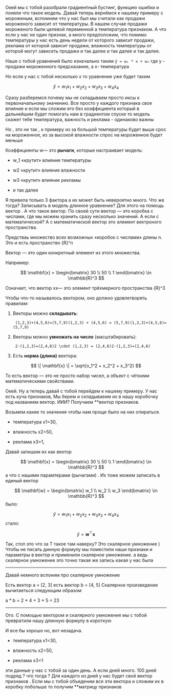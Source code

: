 Окей мы с тобой разобрали градиентный бустинг, функцию ошибки и  поняли  что такое  модель. Давай  теперь вернёмся к нашему примеру с мороженым, вспомним что у нас был  мы считали как продажи мороженого зависит от температуры. В нашем случае продажи мороженого были целевой переменной а температура признаком. А что если у нас не один признак, а много предположим, что помимо температуры у нас есть день недели от которого зависит продажи, реклама от которой зависит продажи, влажность температуры от которой могут зависеть продажи и так далее и так далее и так далее.

Наше с тобой уравнений было изначально таким `ŷ = w₁ * x + w₀` 
где y - продажи мороженного предсказание, а x- температура 

Но если у нас с тобой несколько x то уравнение уже будет таким 

$$
\hat{y} = w_1 x_1 + w_2 x_2 + w_3 x_3 + w_4 x_4
$$


Сразу разберемся почему мы не складываем  просто иксы к первоначальному значению. Все просто у каждого признака свое влияние и если мы сложим его без коэффициента который в дальнейшим будет помогать нам в градиентом спуске то модель скажет тебе
температура, важность и реклама - одинаково важны 

Но , это не так , к примеру из за большой температуры будет выше срос на мороженное, из за высокой влажности спрос на мороженное будет меньше 


Коэффициенты w— это **рычаги**, которые настраивает модель:

- w_1​ «крутит» влияние температуры
    
- w2​ «крутит» влияние влажности
    
- w3​ «крутит» влияние рекламы
    
- и так далее


Я привела только 3 фактора а их может быть невероятно много. Что же тогда? Записывать в модель длинное уравнение? Для этого на помощь  вектор .  А что такое вектор. По своей сути  вектор — это коробка с числами, где мы можем хранить сразу несколько значений. А если с математической? А с математической вектор это элемент вектроного пространства.

Предстваь  множество всех возможных «коробок с числами» длины n. Это и есть пространство {R}^n

Вектор — это один конкретный элемент из этого множества.

Например:

$$
\mathbf{x} = \begin{bmatrix} 30 \\ 50 \\ 1 \end{bmatrix} \in \mathbb{R}^3
$$

Означает, что вектор xx— это элемент трёхмерного пространства {R}^3

Чтобы что-то называлось вектором, оно должно удовлетворять правилам:

1. Векторы можно **складывать**:
    
		(1,2,3)+(4,5,6)=(5,7,9)(1,2,3) + (4,5,6) = (5,7,9)(1,2,3)+(4,5,6)=(5,7,9)

2. Векторы можно **умножать на число** (масштабировать):
    

		2⋅(1,2,3)=(2,4,6)2 \cdot (1,2,3) = (2,4,6)2⋅(1,2,3)=(2,4,6)

3. Есть **норма (длина)** вектора:
    

$$
\| \mathbf{x} \| = \sqrt{x_1^2 + x_2^2 + x_3^2}
$$


То есть вектор — это не просто набор чисел, а объект с чёткими математическими свойствами.

Окей. Ну а теперь давай с тобой перейдем к нашему примеру. У нас есть куча признаков, Мы берем и складываеим их в нашу коробочку под названием вектор. ИИИ?  Получаем **вектор признаков.

Возьмем какие то значения чтобы нам проще было на них опираться.

- температура x1=30,
    
- влажность x2=50,
    
- реклама x3=1,

Давай запишим их как вектор 

$$
\mathbf{x} = \begin{bmatrix} 30 \\ 50 \\ 1 \end{bmatrix} \in \mathbb{R}^3
$$
а что с нашими парамтерами (рычагами) . Их тоже можем записать в единый вектор 

$$
\mathbf{w} = \begin{bmatrix} w_1 \\ w_2 \\ w_3 \end{bmatrix} \in \mathbb{R}^3
$$
было:

$$
\hat{y} = w_1 x_1 + w_2 x_2 + w_3 x_3 + w_4 x_4
$$
стало:

$$
\hat{y} = \mathbf{w}^\top \mathbf{x}
$$

Так, стоп это что за T такое там наверху? Это скалярное умножение ) Чтобы не писать динную формулу мы поместили наши признаки и параметры в вектор и применили скалярное умножение. а ведь скалярное умножение это точно такая же запись какая у нас была

___
Давай немного вспоним про скалярное умножение 

Есть вектор a = [2, 3]
есть вектор b = [4, 5]
Скалярное произведение вычитаеться следующим образом 

a * b = 2 * 4 + 3 * 5 = 23

___
Ого. С помощью вектором и скалярного умножения мы с тобой  превратили нашу длинную формулу в короткую

И все бы хорошо но, вот незадача.  
- температура x1=30,
    
- влажность x2=50,
    
- реклама x3=1

эти данные у нас с тобой за один день. А если дней много. 100 дней подряд ? что тогда ? Для каждого из дней у нас будет свой вектор признаков .  Если мы с тобой объеденим все эти вектора и сложим их в коробку побольше то получим **матрицу признаков

